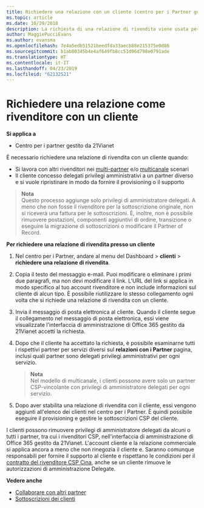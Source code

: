 ```yaml
---
title: Richiedere una relazione con un cliente (centro per i Partner gestito da 21Vianet)
ms.topic: article
ms.date: 10/29/2018
description: La richiesta di una relazione di rivendita viene usata per gli scenari multipartner e multicanale. È anche utile se un cliente rimuove i tuoi privilegi di amministratore delegato e devi ripristinarli per effettuare il provisioning o fornire supporto.
author: MaggiePucciEvans
ms.author: evansma
ms.openlocfilehash: 7e4a5edb51521beedfda33aecb88e215375e0d86
ms.sourcegitcommit: b1ab80345b4e4af649fb8cc51d96d798e0791ade
ms.translationtype: HT
ms.contentlocale: it-IT
ms.lasthandoff: 04/23/2019
ms.locfileid: "62132521"
---
```

# <a name="request-a-reseller-relationship-with-a-customer"></a>Richiedere una relazione come rivenditore con un cliente

**Si applica a**

-   Centro per i partner gestito da 21Vianet

È necessario richiedere una relazione di rivendita con un cliente quando:

-   Si lavora con altri rivenditori nei [multi-partner](multipartner.md) e/o [multicanale](multichannel.md) scenari
-   Il cliente concesso delegati privilegi amministrativi a un partner diverso e si vuole ripristinare in modo da fornire il provisioning o il supporto

>**Nota**<br> Questo processo aggiunge solo privilegi di amministratore delegati. A meno che non fosse il rivenditore per la sottoscrizione originale, non si riceverà una fattura per le sottoscrizioni. È, inoltre, non è possibile rimuovere postazioni, componenti aggiuntivi di ordine, transizione o eseguire la migrazione di sottoscrizioni o modificare il Partner of Record.

<a href="" id="requestarelationship"></a>
**Per richiedere una relazione di rivendita presso un cliente**

1.  Nel centro per i Partner, andare al menu del Dashboard &gt; **clienti** &gt; **richiedere una relazione di rivendita**.
2.  Copia il testo del messaggio e-mail. Puoi modificare o eliminare i primi due paragrafi, ma non devi modificare il link. L'URL del link si applica in modo specifico al tuo account rivenditore e non include informazioni sul cliente di alcun tipo. È possibile riutilizzare lo stesso collegamento ogni volta che si richiede una relazione di rivendita con un cliente.
3.  Invia il messaggio di posta elettronica al cliente. Quando il cliente segue il collegamento nel messaggio di posta elettronica, essi viene visualizzate l'interfaccia di amministrazione di Office 365 gestito da 21Vianet accetti la richiesta.
4.  Dopo che il cliente ha accettato la richiesta, è possibile esaminarne tutti i rispettivi partner per servizi diversi sul **relazioni con i Partner** pagina, inclusi quali partner sono delegati privilegi amministrativi per ogni servizio.

    >**Nota**<br> Nel modello di multicanale, i clienti possono avere solo un partner CSP-vincolante con privilegi di amministratore delegati per ogni servizio. 
    
5.  Dopo aver stabilita una relazione di rivendita con il cliente, essi vengono aggiunti all'elenco dei clienti nel centro per i Partner. È quindi possibile eseguire il provisioning e gestire le sottoscrizioni CSP del cliente.

I clienti possono rimuovere privilegi di amministratore delegati da alcuni o tutti i partner, tra cui i rivenditori CSP, nell'interfaccia di amministrazione di Office 365 gestito da 21Vianet. L'account cliente e la relazione commerciale si applica ancora a meno che non rinegozia il cliente e. Saranno comunque responsabili per fornire il supporto al cliente e rispettano le condizioni per il [contratto del rivenditore CSP Cina](https://www.21vbluecloud.com/office365/ResellerAgr/), anche se un cliente rimuove le autorizzazioni di amministrazione Delegate. 

**Vedere anche**

-   [Collaborare con altri partner](work-with-other-partners.md)
-   [Sottoscrizioni dei clienti](customer-subscriptions.md)

 

 




